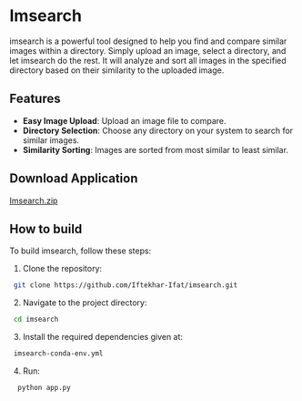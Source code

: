 # Imsearch

imsearch is a powerful tool designed to help you find and compare similar images within a directory. Simply upload an image, select a directory, and let imsearch do the rest. It will analyze and sort all images in the specified directory based on their similarity to the uploaded image.

## Features

- **Easy Image Upload**: Upload an image file to compare.
- **Directory Selection**: Choose any directory on your system to search for similar images.
- **Similarity Sorting**: Images are sorted from most similar to least similar.

## Download Application

[Imsearch.zip](https://drive.google.com/file/d/15-zugX6MoyewgV6DkcaokLw7lhZC12Tz/view?usp=sharing)

## How to build

To build imsearch, follow these steps:

1. Clone the repository:

```sh
 git clone https://github.com/Iftekhar-Ifat/imsearch.git
```

2. Navigate to the project directory:

```sh
 cd imsearch
```

3. Install the required dependencies given at:

```sh
 imsearch-conda-env.yml
```

4. Run:

```sh
  python app.py
```
